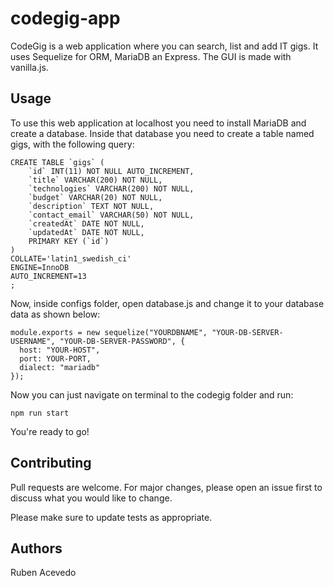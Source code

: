 ﻿# codegig-app
 CodeGig is a web application where you can search, list and add IT gigs. 
 It uses Sequelize for ORM, MariaDB an Express. The GUI is made with vanilla.js.
 
## Usage

To use this web application at localhost you need to install MariaDB and create a database. 
Inside that database you need to create a table named gigs, with the following query:

```
CREATE TABLE `gigs` (
	`id` INT(11) NOT NULL AUTO_INCREMENT,
	`title` VARCHAR(200) NOT NULL,
	`technologies` VARCHAR(200) NOT NULL,
	`budget` VARCHAR(20) NOT NULL,
	`description` TEXT NOT NULL,
	`contact_email` VARCHAR(50) NOT NULL,
	`createdAt` DATE NOT NULL,
	`updatedAt` DATE NOT NULL,
	PRIMARY KEY (`id`)
)
COLLATE='latin1_swedish_ci'
ENGINE=InnoDB
AUTO_INCREMENT=13
;

```

Now, inside configs folder, open database.js and change it to your database data as shown below:

```
module.exports = new sequelize("YOURDBNAME", "YOUR-DB-SERVER-USERNAME", "YOUR-DB-SERVER-PASSWORD", {
  host: "YOUR-HOST",
  port: YOUR-PORT,
  dialect: "mariadb"
});
```

Now you can just navigate on terminal to the codegig folder and run:

```
npm run start
```

You're ready to go!

## Contributing
Pull requests are welcome. For major changes, please open an issue first to discuss what you would like to change.

Please make sure to update tests as appropriate.

## Authors
Ruben Acevedo

